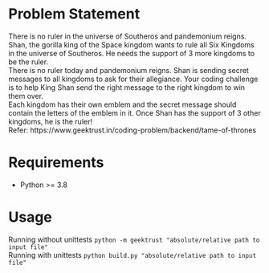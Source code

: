 # Problem Statement
<p>There is no ruler in the universe of Southeros and pandemonium reigns. Shan, the gorilla king of the Space kingdom wants to rule all Six Kingdoms in the universe of Southeros. He needs the support of 3 more kingdoms to be the ruler.<br/>
There is no ruler today and pandemonium reigns. Shan is sending secret messages to all kingdoms to ask for their allegiance. Your coding challenge is to help King Shan send the right message to the right kingdom to win them over. <br/>
Each kingdom has their own emblem and the secret message should contain the letters of the emblem in it. Once Shan has the support of 3 other kingdoms, he is the ruler!<br/>
Refer: https://www.geektrust.in/coding-problem/backend/tame-of-thrones </p>

# Requirements
<ul>
<li>Python >= 3.8</li>
</ul>

# Usage
Running without unittests `python -m geektrust "absolute/relative path to input file"` <br>
Running with unittests `python build.py "absolute/relative path to input file"` <br>

